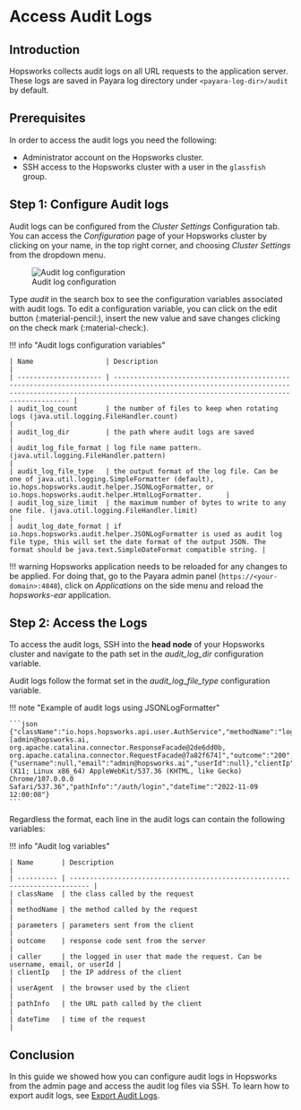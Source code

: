 # Access Audit Logs
 
## Introduction
 
Hopsworks collects audit logs on all URL requests to the application server. These logs are saved in Payara log directory under ```<payara-log-dir>/audit``` by default.
 
## Prerequisites

In order to access the audit logs you need the following: 
 
- Administrator account on the Hopsworks cluster.
- SSH access to the Hopsworks cluster with a user in the ```glassfish``` group.
 
## Step 1: Configure Audit logs
 
Audit logs can be configured from the _Cluster Settings_ Configuration tab.
You can access the _Configuration_ page of your Hopsworks cluster by clicking on your name, in the top right corner, and choosing _Cluster Settings_ from the dropdown menu.

<figure>
 <img src="../../../assets/images/admin/audit/audit-log-vars.png" alt="Audit log configuration" />
 <figcaption>Audit log configuration</figcaption>
</figure>
 
Type _audit_ in the search box to see the configuration variables associated with audit logs.
To edit a configuration variable, you can click on the edit button (:material-pencil:), insert the new value and save changes clicking on the check mark (:material-check:).
 
!!! info "Audit logs configuration variables"

    | Name                  | Description                                                                                                                                                                                             |
    | --------------------- | ------------------------------------------------------------------------------------------------------------------------------------------------------------------------------------------------------- |
    | audit_log_count       | the number of files to keep when rotating logs (java.util.logging.FileHandler.count)                                                                                                                    |
    | audit_log_dir         | the path where audit logs are saved                                                                                                                                                                     |
    | audit_log_file_format | log file name pattern. (java.util.logging.FileHandler.pattern)                                                                                                                                          |
    | audit_log_file_type   | the output format of the log file. Can be one of java.util.logging.SimpleFormatter (default), io.hops.hopsworks.audit.helper.JSONLogFormatter, or io.hops.hopsworks.audit.helper.HtmlLogFormatter.      |
    | audit_log_size_limit  | the maximum number of bytes to write to any one file. (java.util.logging.FileHandler.limit)                                                                                                             |
    | audit_log_date_format | if io.hops.hopsworks.audit.helper.JSONLogFormatter is used as audit log file type, this will set the date format of the output JSON. The format should be java.text.SimpleDateFormat compatible string. |

!!! warning
    Hopsworks application needs to be reloaded for any changes to be applied. For doing that, go to the Payara admin panel (```https://<your-domain>:4848```), click on _Applications_ on the side menu and reload the _hopsworks-ear_ application.
 
## Step 2: Access the Logs
 
To access the audit logs, SSH into the **head node** of your Hopsworks cluster and navigate to the path set in the _audit\_log\_dir_ configuration variable.
 
Audit logs follow the format set in the _audit\_log\_file\_type_ configuration variable.

!!! note "Example of audit logs using JSONLogFormatter"

    ```json
    {"className":"io.hops.hopsworks.api.user.AuthService","methodName":"login","parameters":"[admin@hopsworks.ai, org.apache.catalina.connector.ResponseFacade@2de6dd0b, org.apache.catalina.connector.RequestFacade@7a82f674]","outcome":"200","caller":{"username":null,"email":"admin@hopsworks.ai","userId":null},"clientIp":"10.0.2.2","userAgent":"Mozilla/5.0 (X11; Linux x86_64) AppleWebKit/537.36 (KHTML, like Gecko) Chrome/107.0.0.0 Safari/537.36","pathInfo":"/auth/login","dateTime":"2022-11-09 12:00:08"}
    ```

Regardless the format, each line in the audit logs can contain the following variables:

!!! info "Audit log variables"

    | Name       | Description                                                                 |
    | ---------- | --------------------------------------------------------------------------- |
    | className  | the class called by the request                                             |
    | methodName | the method called by the request                                            |
    | parameters | parameters sent from the client                                             |
    | outcome    | response code sent from the server                                          |
    | caller     | the logged in user that made the request. Can be username, email, or userId |
    | clientIp   | the IP address of the client                                                |
    | userAgent  | the browser used by the client                                              |
    | pathInfo   | the URL path called by the client                                           |
    | dateTime   | time of the request                                                         |
 
## Conclusion

In this guide we showed how you can configure audit logs in Hopsworks from the admin page and access the audit log files via SSH. To learn how to export audit logs, see [Export Audit Logs](../audit/export-audit-logs.md).
